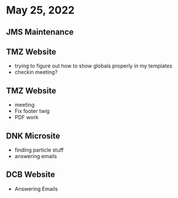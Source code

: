 # May 25, 2022

## JMS Maintenance

## TMZ Website
- trying to figure out how to show globals properly in my templates
- checkin meeting?

## TMZ Website
- meeting
- Fix footer twig
- PDF work

## DNK Microsite
- finding particle stuff
- answering emails

## DCB Website
- Answering Emails